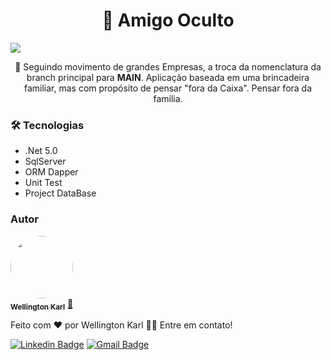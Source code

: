 <h1 align="center">🔗 Amigo Oculto</h1>
<img src="https://img.shields.io/static/v1?label=API&message=OCCULTFRIEND&color=33eb1f&style=for-the-badge&logo=ghost"/>
<p align="center">🚀 Seguindo movimento de grandes Empresas, a troca da nomenclatura da branch principal para <b>MAIN</b>. Aplicação baseada em uma brincadeira familiar, mas com propósito de pensar "fora da Caixa". Pensar fora da família.</p>

<h3>🛠 Tecnologias</h3>
<ul>
    <li>.Net 5.0</li>
    <li>SqlServer</li>
    <li>ORM Dapper</li>
    <li>Unit Test</li>
    <li>Project DataBase</li>
</ul>

<h3>Autor</h3>
<a href="https://github.com/WellingtonKarl">
 <img style="border-radius: 50%;" src="https://avatars.githubusercontent.com/u/76018356?v=4" width="100px;" alt=""/>
 <br />
 <sub><b>Wellington Karl</b></sub></a> <a href="https://github.com/WellingtonKarl" title="OccultFriend.API">🚀</a>
 
 Feito com ❤️ por Wellington Karl 👋🏽 Entre em contato!

[![Linkedin Badge](https://img.shields.io/badge/-Wellington-blue?style=flat-square&logo=Linkedin&logoColor=white&link=https://www.linkedin.com/in/wellingtonkarl/)](https://www.linkedin.com/in/tgmarinho/) 
[![Gmail Badge](https://img.shields.io/badge/-wellington.regiskarl@gmail.com-c14438?style=flat-square&logo=Gmail&logoColor=white&link=mailto:wellington.regiskarl@gmail.com)](mailto:wellington.regiskarl@gmail.com)
